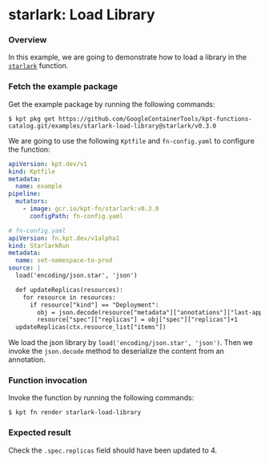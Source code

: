 # starlark: Load Library

### Overview

In this example, we are going to demonstrate how to load a library in the 
[`starlark`] function.

### Fetch the example package

Get the example package by running the following commands:

```shell
$ kpt pkg get https://github.com/GoogleContainerTools/kpt-functions-catalog.git/examples/starlark-load-library@starlark/v0.3.0
```

We are going to use the following `Kptfile` and `fn-config.yaml` to configure
the function:

```yaml
apiVersion: kpt.dev/v1
kind: Kptfile
metadata:
  name: example
pipeline:
  mutators:
    - image: gcr.io/kpt-fn/starlark:v0.3.0
      configPath: fn-config.yaml
```

```yaml
# fn-config.yaml
apiVersion: fn.kpt.dev/v1alpha1
kind: StarlarkRun
metadata:
  name: set-namespace-to-prod
source: |
  load('encoding/json.star', 'json')

  def updateReplicas(resources):
    for resource in resources:
      if resource["kind"] == "Deployment":
        obj = json.decode(resource["metadata"]["annotations"]["last-applied"])
        resource["spec"]["replicas"] = obj["spec"]["replicas"]+1
  updateReplicas(ctx.resource_list["items"])
```

We load the json library by `load('encoding/json.star', 'json')`. Then we invoke
the `json.decode` method to deserialize the content from an annotation.

### Function invocation

Invoke the function by running the following commands:

```shell
$ kpt fn render starlark-load-library
```

### Expected result

Check the `.spec.replicas` field should have been updated to 4.

[`starlark`]: https://catalog.kpt.dev/starlark/v0.3/
